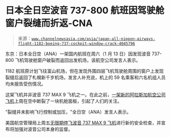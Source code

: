 <!--yml

类别：未分类

日期：2024 年 05 月 27 日 14:45:08

-->

# 日本全日空波音 737-800 航班因驾驶舱窗户裂缝而折返-CNA

> 来源：[`www.channelnewsasia.com/asia/japan-all-nippon-airways-flight-1182-boeing-737-cockpit-window-crack-4045796`](https://www.channelnewsasia.com/asia/japan-all-nippon-airways-flight-1182-boeing-737-cockpit-window-crack-4045796)

东京：日本全日空（ANA）一架国内航班在周六（1 月 13 日）因发现波音 737-800 飞机驾驶舱窗户破裂而返回出发机场，该航空公司发言人表示。

1182 航班原计划飞往富山机场，但在发现外围四层飞机驾驶舱周围的窗户上发现裂缝后返回了札幌新千岁机场，发言人补充说，机上的 59 名乘客和六名机组人员均未报告受伤情况。

这架飞机并非波音 737 MAX 9 飞机之一。在此之前，[一架新的阿拉斯加航空公司飞机](https://www.channelnewsasia.com/world/alaska-airlines-grounds-boeing-737-max-9-midair-blowout-window-panel-emergency-landing-4029231)上周在空中断裂了一块机舱面板，引起了人们的关注。

"裂缝并未影响飞行控制或加压，"全日空（ANA）发言人表示。

美国航空管理局上周五[无限期停飞波音 737 MAX 9 飞机](https://www.channelnewsasia.com/world/us-regulator-grounds-boeing-max-9-indefinitely-flights-cancelled-tuesday-4045391)进行新的安全检查，并宣布将加强对波音公司本身的监督。
